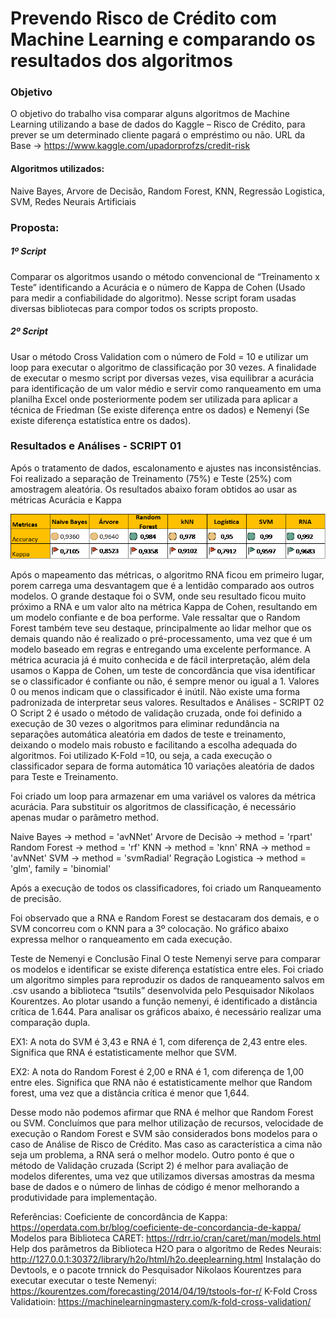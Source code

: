 # Prevendo Risco de Crédito com Machine Learning e comparando os resultados dos algoritmos



### Objetivo
O objetivo do trabalho visa comparar alguns algoritmos de Machine Learning  utilizando a base de dados do Kaggle – Risco de Crédito, para prever se um determinado cliente pagará o empréstimo ou não.
URL da Base -> https://www.kaggle.com/upadorprofzs/credit-risk

#### Algoritmos utilizados:
Naive Bayes, Arvore de Decisão, Random Forest, KNN, Regressão Logistica, SVM, Redes Neurais Artificiais

### Proposta:
##### 1º Script
Comparar os algoritmos usando o método convencional de “Treinamento x Teste” identificando a Acurácia e o número de Kappa de Cohen (Usado para medir a confiabilidade do algoritmo).
Nesse script foram usadas diversas bibliotecas para compor todos os scripts proposto.

##### 2º Script
Usar o método Cross Validation com o número de Fold = 10 e utilizar um loop para executar o algoritmo de classificação por 30 vezes.
A finalidade de executar o mesmo script por diversas vezes, visa equilibrar a acurácia para identificação de um valor médio e servir como ranqueamento em uma planilha Excel onde posteriormente podem ser utilizada para aplicar a técnica de Friedman (Se existe diferença entre os dados) e Nemenyi (Se existe diferença estatística entre os dados).


### Resultados e Análises -  SCRIPT 01


Após o tratamento de dados, escalonamento e ajustes nas inconsistências.
Foi realizado a separação de Treinamento (75%) e Teste (25%) com amostragem aleatória. 
Os resultados abaixo foram obtidos ao usar as métricas Acurácia e Kappa
 
 ![Metodo_convencional](https://github.com/JWEDSONF/R_MachineLearning/blob/master/Resultado_Metodo1.png)
 
Após o mapeamento das métricas, o algoritmo RNA ficou em primeiro lugar, porem carrega uma desvantagem que é a lentidão comparado aos outros modelos.
O grande destaque foi o SVM, onde seu resultado ficou muito próximo a RNA e um valor alto na métrica Kappa de Cohen, resultando em um modelo confiante e de boa performe.
Vale ressaltar que o Random Forest também teve seu destaque, principalmente ao lidar melhor que os demais quando não é realizado o pré-processamento, uma vez que é um modelo baseado em regras e entregando uma excelente performance.
A métrica acuracia já é muito conhecida e de fácil interpretação, além dela usamos o Kappa de Cohen, um teste de concordância que visa identificar se o classificador é confiante ou não, é sempre menor ou igual a 1. Valores 0 ou menos indicam que o classificador é inútil. Não existe uma forma padronizada de interpretar seus valores.
Resultados e Análises -  SCRIPT 02
O Script 2 é usado o método de validação cruzada, onde foi definido a execução de 30 vezes o algoritmos para eliminar redundância na separações automática aleatória em dados de teste e treinamento, deixando o modelo mais robusto e facilitando a escolha adequada do algoritmos.
Foi utilizado K-Fold =10, ou seja, a cada execução o classificador separa de forma automática 10 variações aleatória de dados para Teste e Treinamento. 
 
Foi criado um loop para armazenar em uma variável os valores da métrica acurácia.
Para substituir os algoritmos de classificação, é necessário apenas mudar o parâmetro method.
 
Naive Bayes -> method = 'avNNet'
Arvore de Decisão -> method = 'rpart'
Random Forest -> method = 'rf'
KNN -> method = 'knn'
RNA -> method = 'avNNet'
SVM -> method = 'svmRadial'
Regração Logistica -> method = 'glm', family = 'binomial'

Após a execução de todos os classificadores, foi criado um Ranqueamento de precisão.
 

Foi observado que a RNA e Random Forest se destacaram dos demais, e o SVM concorreu com o KNN para a 3º colocação.
No gráfico abaixo expressa melhor o ranqueamento em cada execução.

 

Teste de Nemenyi e Conclusão Final
O teste Nemenyi serve para comparar os modelos e identificar se existe diferença estatística entre eles.
Foi criado um algoritmo simples para reproduzir os dados de ranqueamento salvos em .csv usando a biblioteca “tsutils” desenvolvida pelo Pesquisador Nikolaos Kourentzes.
Ao plotar usando a função nemenyi, é identificado a distância crítica de 1.644.
Para analisar os gráficos abaixo, é necessário realizar uma comparação dupla.
 

EX1: A nota do SVM é 3,43 e RNA é 1, com diferença de 2,43 entre eles.
	Significa que RNA é estatisticamente melhor que SVM.

EX2: A nota do Random Forest é 2,00 e RNA é 1, com diferença de 1,00 entre eles.
	Significa que RNA não é estatisticamente melhor que Random forest, uma vez que a distância crítica é menor que 1,644.

Desse modo não podemos afirmar que RNA é melhor que Random Forest ou SVM.
Concluímos que para melhor utilização de recursos, velocidade de execução o Random Forest e SVM são considerados bons modelos para o caso de Análise de Risco de Crédito.
Mas caso as característica a cima não seja um problema, a RNA será o melhor modelo.
Outro ponto é que o método de Validação cruzada (Script 2) é melhor para avaliação de modelos diferentes, uma vez que utilizamos diversas amostras da mesma base de dados e o número de linhas de código é menor melhorando a produtividade para implementação.




Referências:
Coeficiente de concordância de Kappa: https://operdata.com.br/blog/coeficiente-de-concordancia-de-kappa/
Modelos para Biblioteca CARET: https://rdrr.io/cran/caret/man/models.html
Help dos parâmetros da Biblioteca H2O para o algoritmo de Redes Neurais: http://127.0.0.1:30372/library/h2o/html/h2o.deeplearning.html
Instalação do Devtools, e o pacote trnnick do Pesquisador Nikolaos Kourentzes para executar executar o teste Nemenyi: https://kourentzes.com/forecasting/2014/04/19/tstools-for-r/
K-Fold Cross Validatioin: https://machinelearningmastery.com/k-fold-cross-validation/

 
